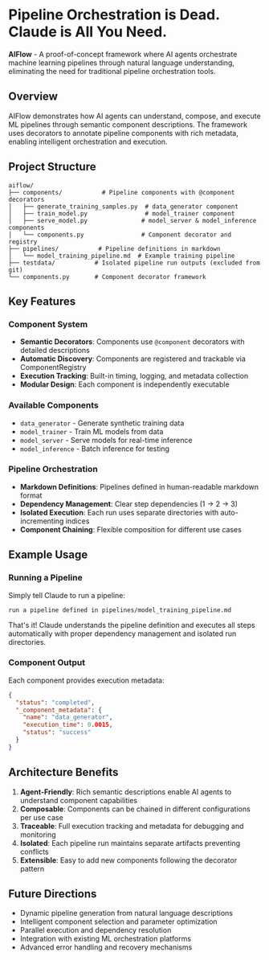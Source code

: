 # Pipeline Orchestration is Dead. Claude is All You Need.

**AIFlow** - A proof-of-concept framework where AI agents orchestrate machine learning pipelines through natural language understanding, eliminating the need for traditional pipeline orchestration tools.

## Overview

AIFlow demonstrates how AI agents can understand, compose, and execute ML pipelines through semantic component descriptions. The framework uses decorators to annotate pipeline components with rich metadata, enabling intelligent orchestration and execution.

## Project Structure

```
aiflow/
├── components/           # Pipeline components with @component decorators
│   ├── generate_training_samples.py  # data_generator component
│   ├── train_model.py                # model_trainer component  
│   ├── serve_model.py               # model_server & model_inference components
│   └── components.py                # Component decorator and registry
├── pipelines/           # Pipeline definitions in markdown
│   └── model_training_pipeline.md  # Example training pipeline
├── testdata/           # Isolated pipeline run outputs (excluded from git)
└── components.py       # Component decorator framework
```

## Key Features

### Component System
- **Semantic Decorators**: Components use `@component` decorators with detailed descriptions
- **Automatic Discovery**: Components are registered and trackable via ComponentRegistry  
- **Execution Tracking**: Built-in timing, logging, and metadata collection
- **Modular Design**: Each component is independently executable

### Available Components
- `data_generator` - Generate synthetic training data
- `model_trainer` - Train ML models from data
- `model_server` - Serve models for real-time inference  
- `model_inference` - Batch inference for testing

### Pipeline Orchestration
- **Markdown Definitions**: Pipelines defined in human-readable markdown format
- **Dependency Management**: Clear step dependencies (1 → 2 → 3)
- **Isolated Execution**: Each run uses separate directories with auto-incrementing indices
- **Component Chaining**: Flexible composition for different use cases

## Example Usage

### Running a Pipeline
Simply tell Claude to run a pipeline:

```
run a pipeline defined in pipelines/model_training_pipeline.md
```

That's it! Claude understands the pipeline definition and executes all steps automatically with proper dependency management and isolated run directories.

### Component Output
Each component provides execution metadata:
```json
{
  "status": "completed",
  "_component_metadata": {
    "name": "data_generator", 
    "execution_time": 0.0015,
    "status": "success"
  }
}
```

## Architecture Benefits

1. **Agent-Friendly**: Rich semantic descriptions enable AI agents to understand component capabilities
2. **Composable**: Components can be chained in different configurations per use case
3. **Traceable**: Full execution tracking and metadata for debugging and monitoring  
4. **Isolated**: Each pipeline run maintains separate artifacts preventing conflicts
5. **Extensible**: Easy to add new components following the decorator pattern

## Future Directions

- Dynamic pipeline generation from natural language descriptions
- Intelligent component selection and parameter optimization
- Parallel execution and dependency resolution
- Integration with existing ML orchestration platforms
- Advanced error handling and recovery mechanisms